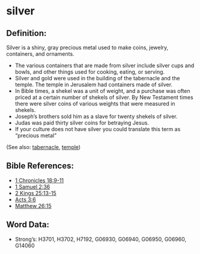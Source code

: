 # silver

## Definition:

Silver is a shiny, gray precious metal used to make coins, jewelry, containers, and ornaments.

* The various containers that are made from silver include silver cups and bowls, and other things used for cooking, eating, or serving.
* Silver and gold were used in the building of the tabernacle and the temple. The temple in Jerusalem had containers made of silver.
* In Bible times, a shekel was a unit of weight, and a purchase was often priced at a certain number of shekels of silver. By New Testament times there were silver coins of various weights that were measured in shekels.
* Joseph’s brothers sold him as a slave for twenty shekels of silver.
* Judas was paid thirty silver coins for betraying Jesus.
* If your culture does not have silver you could translate this term as “precious metal”

(See also: [tabernacle](../kt/tabernacle.md), [temple](../kt/temple.md))

## Bible References:

* [1 Chronicles 18:9-11](rc://en/tn/help/1ch/18/09)
* [1 Samuel 2:36](rc://en/tn/help/1sa/02/36)
* [2 Kings 25:13-15](rc://en/tn/help/2ki/25/13)
* [Acts 3:6](rc://en/tn/help/act/03/06)
* [Matthew 26:15](rc://en/tn/help/mat/26/15)

## Word Data:

* Strong’s: H3701, H3702, H7192, G06930, G06940, G06950, G06960, G14060
